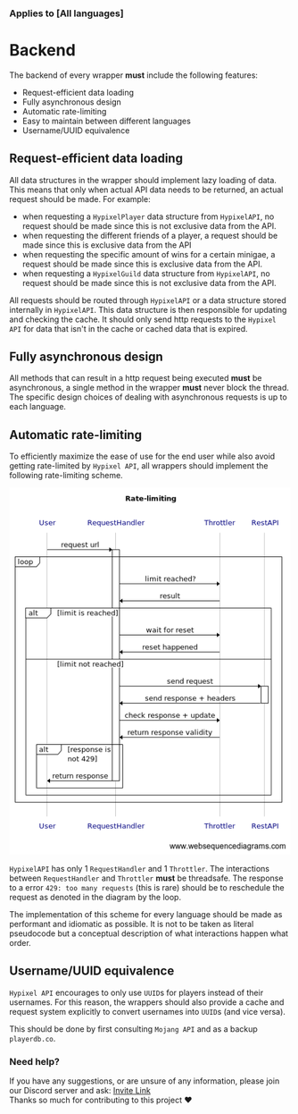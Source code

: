 ### Applies to [All languages]

# Backend
The backend of every wrapper **must** include the following features:
- Request-efficient data loading
- Fully asynchronous design
- Automatic rate-limiting
- Easy to maintain between different languages
- Username/UUID equivalence

Request-efficient data loading
--
All data structures in the wrapper should implement lazy loading of data.
This means that only when actual API data needs to be returned, an actual request should be made.
For example:
- when requesting a `HypixelPlayer` data structure from `HypixelAPI`, no request should be made since this is not exclusive data from the API.
- when requesting the different friends of a player, a request should be made since this is exclusive data from the API
- when requesting the specific amount of wins for a certain minigae, a request should be made since this is exclusive data from the API.
- when requesting a `HypixelGuild` data structure from `HypixelAPI`, no request should be made since this is not exclusive data from the API.

All requests should be routed through `HypixelAPI` or a data structure stored internally in `HypixelAPI`.
This data structure is then responsible for updating and checking the cache.
It should only send http requests to the `Hypixel API` for data that isn't in the cache or cached data that is expired.

Fully asynchronous design
--
All methods that can result in a http request being executed **must** be asynchronous, a single method in the wrapper **must** never block the thread.
The specific design choices of dealing with asynchronous requests is up to each language.

Automatic rate-limiting
--
To efficiently maximize the ease of use for the end user while also avoid getting rate-limited by `Hypixel API`,
all wrappers should implement the following rate-limiting scheme.

![rate-limiting scheme](images/ratelimiting.png) 

`HypixelAPI` has only 1 `RequestHandler` and 1 `Throttler`. The interactions between `RequestHandler` and `Throttler` **must** be threadsafe.
The response to a error `429: too many requests` (this is rare) should be to reschedule the request as denoted in the diagram by the loop.

The implementation of this scheme for every language should be made as performant and idiomatic as possible.
It is not to be taken as literal pseudocode but a conceptual description of what interactions happen what order.

Username/UUID equivalence
--
`Hypixel API` encourages to only use `UUID`s for players instead of their usernames. For this reason, the wrappers should also provide a cache and request system explicitly to convert usernames into `UUID`s (and vice versa).

This should be done by first consulting `Mojang API` and as a backup `playerdb.co`.

### Need help?
If you have any suggestions, or are unsure of any information, please join our Discord server and ask: [Invite Link](https://discord.com/invite/NkRQHemWtJ)<br>
Thanks so much for contributing to this project ❤️
